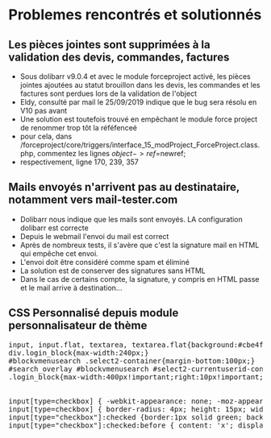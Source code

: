  # Problemes rencontrés et solutionnés

## Les pièces jointes sont supprimées à la validation des devis, commandes, factures
* Sous dolibarr v9.0.4 et avec le module forceproject activé, les pièces jointes ajoutées au statut brouillon dans les devis, les commandes et les factures sont perdues lors de la validation de l'object
* Eldy, consulté par mail le 25/09/2019 indique que le bug sera résolu en V10 pas avant
* Une solution est toutefois trouvé en empêchant le module force project de renommer trop tôt la réféfenceé
* pour cela, dans /forceproject/core/triggers/interface_15_modProject_ForceProject.class.php, commentez les lignes $object->ref=$newref;
* respectivement, ligne 170, 239, 357

## Mails envoyés n'arrivent pas au destinataire, notamment vers mail-tester.com
* Dolibarr nous indique que les mails sont envoyés. LA configuration dolibarr est correcte
* Depuis le webmail l'envoi du mail est correct
* Après de nombreux tests, il s'avère que c'est la signature mail en HTML qui empêche cet envoi.
* L'envoi doit être considéré comme spam et éliminé
* La solution est de conserver des signatures sans HTML
* Dans le cas de certains compte, la signature, y compris en HTML passe et le mail arrive à destination...

## CSS Personnalisé depuis module personnalisateur de thème
<pre>input, input.flat, textarea, textarea.flat{background:#cbe4f2;}
div.login_block{max-width:240px;}
#blockvmenusearch .select2-container{margin-bottom:100px;}
#search_overlay #blockvmenusearch #select2-currentuserid-container{font-size:18px;padding-top:0px;}
.login_block{max-width:400px!important;right:10px!important;top:10px!important;}


input[type=checkbox] { -webkit-appearance: none; -moz-appearance: none; -ms-appearance: none; }
input[type=checkbox] { border-radius: 4px; height: 15px; width: 15px; background: #fff; border: 1px solid #ccc; }
input[type="checkbox"]:checked {border:1px solid green; background: #99cc99; margin:0px; position: relative; }
input[type="checkbox"]:checked:before { content: 'x'; display: block; color: black; font-size: 18px; position: absolute;top:-3px;left:2px; }</pre>